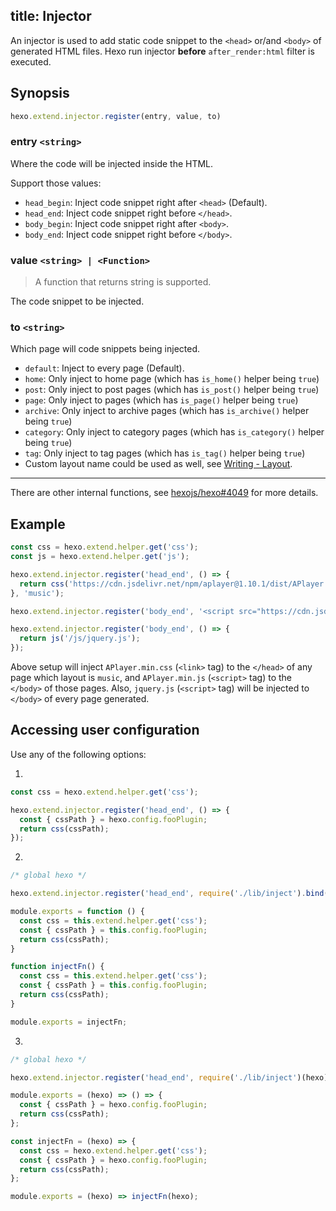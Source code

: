 title: Injector
---

An injector is used to add static code snippet to the `<head>` or/and `<body>` of generated HTML files. Hexo run injector **before** `after_render:html` filter is executed.

## Synopsis

```js
hexo.extend.injector.register(entry, value, to)
```

### entry `<string>`

Where the code will be injected inside the HTML.

Support those values:

- `head_begin`: Inject code snippet right after `<head>` (Default).
- `head_end`: Inject code snippet right before `</head>`.
- `body_begin`: Inject code snippet right after `<body>`.
- `body_end`: Inject code snippet right before `</body>`.

### value `<string> | <Function>`

> A function that returns string is supported.

The code snippet to be injected.

### to `<string>`

Which page will code snippets being injected.

- `default`: Inject to every page (Default).
- `home`: Only inject to home page (which has `is_home()` helper being `true`)
- `post`: Only inject to post pages (which has `is_post()` helper being `true`)
- `page`: Only inject to pages (which has `is_page()` helper being `true`)
- `archive`: Only inject to archive pages (which has `is_archive()` helper being `true`)
- `category`: Only inject to category pages (which has `is_category()` helper being `true`)
- `tag`: Only inject to tag pages (which has `is_tag()` helper being `true`)
- Custom layout name could be used as well, see [Writing - Layout](writing#Layout).

----

There are other internal functions, see [hexojs/hexo#4049](https://github.com/hexojs/hexo/pull/4049) for more details.

## Example

```js
const css = hexo.extend.helper.get('css');
const js = hexo.extend.helper.get('js');

hexo.extend.injector.register('head_end', () => {
  return css('https://cdn.jsdelivr.net/npm/aplayer@1.10.1/dist/APlayer.min.css');
}, 'music');

hexo.extend.injector.register('body_end', '<script src="https://cdn.jsdelivr.net/npm/aplayer@1.10.1/dist/APlayer.min.js">', 'music');

hexo.extend.injector.register('body_end', () => {
  return js('/js/jquery.js');
});
```

Above setup will inject `APlayer.min.css` (`<link>` tag) to the `</head>` of any page which layout is `music`, and `APlayer.min.js` (`<script>` tag) to the `</body>` of those pages. Also, `jquery.js` (`<script>` tag) will be injected to `</body>` of every page generated.

## Accessing user configuration

Use any of the following options:

1.

``` js
const css = hexo.extend.helper.get('css');

hexo.extend.injector.register('head_end', () => {
  const { cssPath } = hexo.config.fooPlugin;
  return css(cssPath);
});
```

2.


``` js index.js
/* global hexo */

hexo.extend.injector.register('head_end', require('./lib/inject').bind(hexo))
```

``` js lib/inject.js
module.exports = function () {
  const css = this.extend.helper.get('css');
  const { cssPath } = this.config.fooPlugin;
  return css(cssPath);
}
```

``` js lib/inject.js
function injectFn() {
  const css = this.extend.helper.get('css');
  const { cssPath } = this.config.fooPlugin;
  return css(cssPath);
}

module.exports = injectFn;
```

3.

``` js index.js
/* global hexo */

hexo.extend.injector.register('head_end', require('./lib/inject')(hexo))
```

``` js lib/inject.js
module.exports = (hexo) => () => {
  const { cssPath } = hexo.config.fooPlugin;
  return css(cssPath);
};
```

``` js lib/inject.js
const injectFn = (hexo) => {
  const css = hexo.extend.helper.get('css');
  const { cssPath } = hexo.config.fooPlugin;
  return css(cssPath);
};

module.exports = (hexo) => injectFn(hexo);
```
